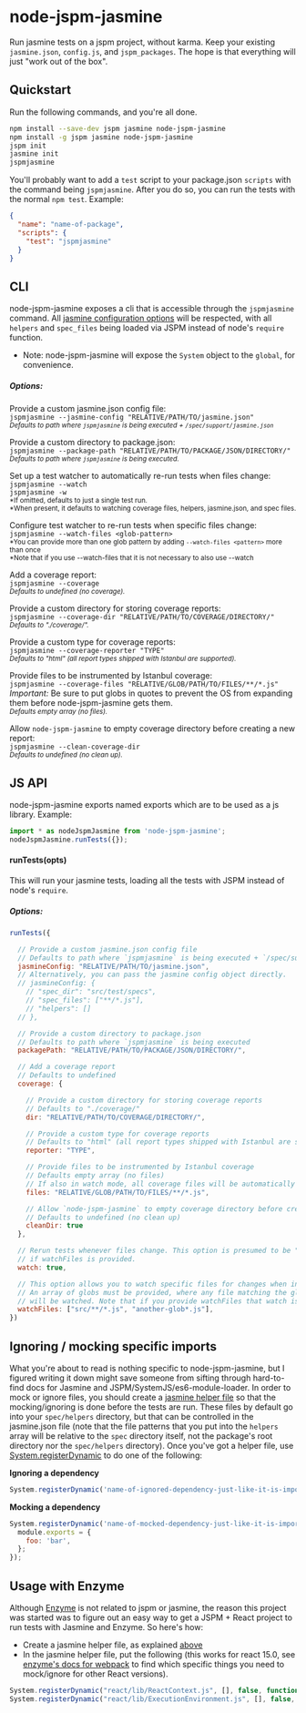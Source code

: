# node-jspm-jasmine
Run jasmine tests on a jspm project, without karma. Keep your existing `jasmine.json`, `config.js`, and `jspm_packages`. The hope is that everything will just "work out of the box".

## Quickstart
Run the following commands, and you're all done.
```bash
npm install --save-dev jspm jasmine node-jspm-jasmine
npm install -g jspm jasmine node-jspm-jasmine
jspm init
jasmine init
jspmjasmine
```

You'll probably want to add a `test` script to your package.json `scripts` with the command being `jspmjasmine`. After you do so, you can run the tests with the normal `npm test`. Example:

```json
{
  "name": "name-of-package",
  "scripts": {
    "test": "jspmjasmine"
  }
}
```

## CLI
node-jspm-jasmine exposes a cli that is accessible through the `jspmjasmine` command. All [jasmine configuration options](http://jasmine.github.io/2.4/node.html#section-Configuration) will be respected, with all `helpers` and `spec_files` being loaded via JSPM instead of node's `require` function.

* Note: node-jspm-jasmine will expose the `System` object to the `global`, for convenience.

##### Options:
Provide a custom jasmine.json config file:<br />
`jspmjasmine --jasmine-config "RELATIVE/PATH/TO/jasmine.json"`<br />
<sub>*Defaults to path where `jspmjasmine` is being executed + `/spec/support/jasmine.json`*</sub>

Provide a custom directory to package.json:<br />
`jspmjasmine --package-path "RELATIVE/PATH/TO/PACKAGE/JSON/DIRECTORY/"`<br />
<sub>*Defaults to path where `jspmjasmine` is being executed.*</sub>

Set up a test watcher to automatically re-run tests when files change:<br />
`jspmjasmine --watch`<br />
`jspmjasmine -w`<br />
<sub>*If omitted, defaults to just a single test run.<br />
     *When present, it defaults to watching coverage files, helpers, jasmine.json, and spec files.</sub>

Configure test watcher to re-run tests when specific files change:<br />
`jspmjasmine --watch-files <glob-pattern>`<br />
<sub>*You can provide more than one glob pattern by adding ``--watch-files <pattern>`` more than once<br />
     *Note that if you use --watch-files that it is not necessary to also use --watch</sub>

Add a coverage report:<br />
`jspmjasmine --coverage`<br />
<sub>*Defaults to undefined (no coverage).*</sub>

Provide a custom directory for storing coverage reports:<br />
`jspmjasmine --coverage-dir "RELATIVE/PATH/TO/COVERAGE/DIRECTORY/"`<br />
<sub>*Defaults to "./coverage/".*</sub>

Provide a custom type for coverage reports:<br />
`jspmjasmine --coverage-reporter "TYPE"`<br />
<sub>*Defaults to "html" (all report types shipped with Istanbul are supported).*</sub>

Provide files to be instrumented by Istanbul coverage:<br />
`jspmjasmine --coverage-files "RELATIVE/GLOB/PATH/TO/FILES/**/*.js"`<br />
*Important:* Be sure to put globs in quotes to prevent the OS from expanding them before node-jspm-jasmine gets them. <br />
<sub>*Defaults empty array (no files).*</sub>

Allow `node-jspm-jasmine` to empty coverage directory before creating a new report:<br />
`jspmjasmine --clean-coverage-dir`<br />
<sub>*Defaults to undefined (no clean up).*</sub>

## JS API
node-jspm-jasmine exports named exports which are to be used as a js library. Example:
```js
import * as nodeJspmJasmine from 'node-jspm-jasmine';
nodeJspmJasmine.runTests({});
```

#### runTests(opts)
This will run your jasmine tests, loading all the tests with JSPM instead of node's `require`.

##### Options:
```js
runTests({

  // Provide a custom jasmine.json config file
  // Defaults to path where `jspmjasmine` is being executed + `/spec/support/jasmine.json
  jasmineConfig: "RELATIVE/PATH/TO/jasmine.json",
  // Alternatively, you can pass the jasmine config object directly.
  // jasmineConfig: {
    // "spec_dir": "src/test/specs",
    // "spec_files": ["**/*.js"],
    // "helpers": []
  // },

  // Provide a custom directory to package.json
  // Defaults to path where `jspmjasmine` is being executed
  packagePath: "RELATIVE/PATH/TO/PACKAGE/JSON/DIRECTORY/",

  // Add a coverage report
  // Defaults to undefined
  coverage: {

    // Provide a custom directory for storing coverage reports
    // Defaults to "./coverage/"
    dir: "RELATIVE/PATH/TO/COVERAGE/DIRECTORY/",

    // Provide a custom type for coverage reports
    // Defaults to "html" (all report types shipped with Istanbul are supported)
    reporter: "TYPE",

    // Provide files to be instrumented by Istanbul coverage
    // Defaults empty array (no files)
    // If also in watch mode, all coverage files will be automatically watched
    files: "RELATIVE/GLOB/PATH/TO/FILES/**/*.js",

    // Allow `node-jspm-jasmine` to empty coverage directory before creating a new report
    // Defaults to undefined (no clean up)
    cleanDir: true
  },

  // Rerun tests whenever files change. This option is presumed to be "on"
  // if watchFiles is provided.
  watch: true,

  // This option allows you to watch specific files for changes when in watch mode
  // An array of globs must be provided, where any file matching the glob patterns
  // will be watched. Note that if you provide watchFiles that watch is assumed to be on.
  watchFiles: ["src/**/*.js", "another-glob*.js"],
})
```

## Ignoring / mocking specific imports
What you're about to read is nothing specific to node-jspm-jasmine, but I figured writing it down might save someone from sifting through hard-to-find docs for Jasmine and JSPM/SystemJS/es6-module-loader. In order to mock or ignore files, you should create a [jasmine helper file](http://jasmine.github.io/2.4/node.html#section-12) so that the mocking/ignoring is done before the tests are run. These files by default go into your `spec/helpers` directory, but that can be controlled in the jasmine.json file (note that the file patterns that you put into the `helpers` array will be relative to the `spec` directory itself, not the package's root directory nor the `spec/helpers` directory). Once you've got a helper file, use [System.registerDynamic](https://github.com/systemjs/systemjs/blob/master/docs/system-api.md#systemregisterdynamicname--deps-executingrequire-declare) to do one of the following:

**Ignoring a dependency**
```js
System.registerDynamic('name-of-ignored-dependency-just-like-it-is-imported', [], false, function() {});
```

**Mocking a dependency**
```js
System.registerDynamic('name-of-mocked-dependency-just-like-it-is-imported', ['name-of-dependency-of-mocked-module'], false, function(require, exports, module) {
  module.exports = {
    foo: 'bar',
  };
});
```

## Usage with Enzyme
Although [Enzyme](http://airbnb.io/enzyme/) is not related to jspm or jasmine, the reason this project was started was to figure out an easy way to get a JSPM + React project to run tests with Jasmine and Enzyme. So here's how:

- Create a jasmine helper file, as explained [above](https://github.com/CanopyTax/node-jspm-jasmine#ignoring--mocking-specific-imports)
- In the jasmine helper file, put the following (this works for react 15.0, see [enzyme's docs for webpack](https://github.com/airbnb/enzyme/blob/master/docs/guides/webpack.md) to find which specific things you need to mock/ignore for other React versions).

```js
System.registerDynamic("react/lib/ReactContext.js", [], false, function() {})
System.registerDynamic("react/lib/ExecutionEnvironment.js", [], false, function() {})
```
